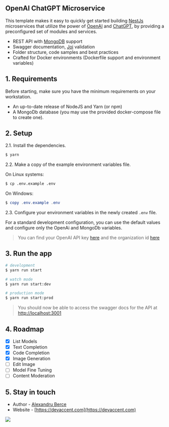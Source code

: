 ## OpenAI ChatGPT Microservice

This template makes it easy to quickly get started building [NestJs](https://github.com/nestjs/nest) microservices that utilize the power of [OpenAI](https://openai.com) and [ChatGPT](https://openai.com/blog/chatgpt/), by providing a preconfigured set of modules and services. 

- REST API with [MongoDB](https://www.mongodb.com) support
- Swagger documentation, [Joi](https://github.com/hapijs/joi) validation
- Folder structure, code samples and best practices
- Crafted for Docker environments (Dockerfile support and environment variables)

## 1. Requirements

Before starting, make sure you have the minimum requirements on your workstation.

- An up-to-date release of NodeJS and Yarn (or npm)
- A MongoDb database (you may use the provided docker-compose file to create one).

## 2. Setup
2.1. Install the dependencies.

 ```bash
$ yarn
 ```

2.2. Make a copy of the example environment variables file.

On Linux systems:
```bash
$ cp .env.example .env
```
On Windows:
```powershell
$ copy .env.example .env
```

2.3. Configure your environment variables in the newly created `.env` file.

For a standard development configuration, you can use the default values and configure only the OpenAi and MongoDb variables. 

> You can find your OpenAI API key [here](https://beta.openai.com/account/api-keys) and the organization id [here](https://beta.openai.com/account/org-settings)

## 3. Run the app
```bash
# development
$ yarn run start

# watch mode
$ yarn run start:dev

# production mode
$ yarn run start:prod
```

> You should now be able to access the swagger docs for the API at [http://localhost:3001](http://localhost:3001)

## 4. Roadmap

- [x] List Models
- [x] Text Completion
- [x] Code Completion
- [x] Image Generation
- [ ] Edit Image
- [ ] Model Fine Tuning
- [ ] Content Moderation

## 5. Stay in touch

- Author - [Alexandru Berce](https://www.linkedin.com/in/alexandruberce)
- Website - [https://devaccent.com](https://devaccent.com)

<a href="https://twitter.com/alexandruberce" target="_blank"><img src="https://img.shields.io/twitter/follow/alexandruberce.svg?style=social&label=Follow"></a>
